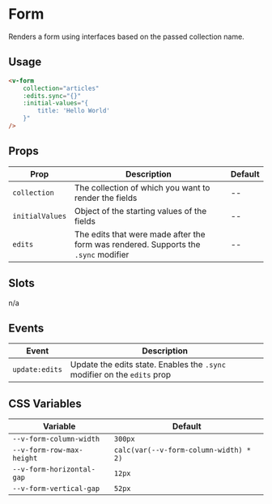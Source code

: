# Form
Renders a form using interfaces based on the passed collection name.

## Usage
```html
<v-form
	collection="articles"
	:edits.sync="{}"
	:initial-values="{
		title: 'Hello World'
	}"
/>
```

## Props
| Prop            | Description                                                                         | Default |
|-----------------|-------------------------------------------------------------------------------------|---------|
| `collection`    | The collection of which you want to render the fields                               | --      |
| `initialValues` | Object of the starting values of the fields                                         | --      |
| `edits`         | The edits that were made after the form was rendered. Supports the `.sync` modifier | --      |

## Slots
n/a

## Events
| Event          | Description                                                              |
|----------------|--------------------------------------------------------------------------|
| `update:edits` | Update the edits state. Enables the `.sync` modifier on the `edits` prop |

## CSS Variables
| Variable                  | Default                                |
|---------------------------|----------------------------------------|
| `--v-form-column-width`   | `300px`                                |
| `--v-form-row-max-height` | `calc(var(--v-form-column-width) * 2)` |
| `--v-form-horizontal-gap` | `12px`                                 |
| `--v-form-vertical-gap`   | `52px`                                 |
